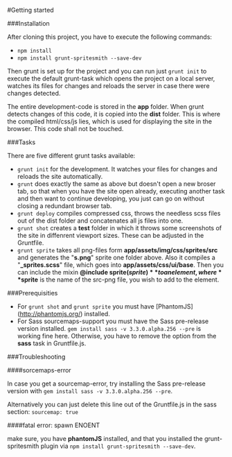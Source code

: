 #Getting started

###Installation

After cloning this project, you have to execute the following commands:

- `npm install`
- `npm install grunt-spritesmith --save-dev`

Then grunt is set up for the project and you can run just `grunt init` to execute the default grunt-task which opens the project on a local server, watches its files for changes and reloads the server in case there were changes detected.

The entire development-code is stored in the **app** folder. When grunt detects changes of this code, it is copied into the **dist** folder. This is where the compiled html/css/js lies, which is used for displaying the site in the browser. This code shall not be touched.

###Tasks

There are five different grunt tasks available:
- `grunt init` for the development. It watches your files for changes and reloads the site automatically.
- `grunt` does exactly the same as above but doesn't open a new broser tab, so that when you have the site open already, executing another task and then want to continue developing, you just can go on without closing a redundant browser tab.
- `grunt deploy` compiles compressed css, throws the needless scss files out of the dist folder and concatenates all js files into one.
- `grunt shot` creates a **test** folder in which it throws some screenshots of the site in diffenrent viewport sizes. These can be adjusted in the Gruntfile.
- `grunt sprite` takes all png-files form **app/assets/img/css/sprites/src** and generates the "**s.png**" sprite one folder above. Also it compiles a "**_sprites.scss**" file, which goes into **app/assets/css/ui/base**. Then you can include the mixin **@include sprite($sprite)** to an element, where **$sprite** is the name of the src-png file, you wish to add to the element.

###Prerequisities

- For `grunt shot` and `grunt sprite` you must have [PhantomJS] (http://phantomjs.org/) installed.
- For Sass sourcemaps-support you must have the Sass pre-release version installed. `gem install sass -v 3.3.0.alpha.256 --pre` is working fine here. Otherwise, you have to remove the option from the **sass** task in Gruntfile.js.

###Troubleshooting

####sorcemaps-error

In case you get a sourcemap-error, try installing the Sass pre-release version with `gem install sass -v 3.3.0.alpha.256 --pre`.

Alternatively you can just delete this line out of the Gruntfile.js in the sass section:
`sourcemap: true`

####fatal error: spawn ENOENT

make sure, you have **phantomJS** installed, and that you installed the grunt-spritesmith plugin via `npm install grunt-spritesmith --save-dev`.